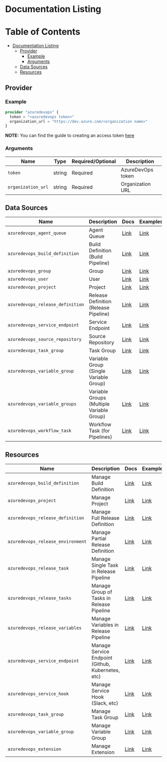 # Documentation Listing

Table of Contents
=================

   * [Documentation Listing](#documentation-listing)
      * [Provider](#provider)
        * [Example](#example)
        * [Arguments](#arguments)
      * [Data Sources](#data-sources)
      * [Resources](#resources)

## Provider

### Example

```terraform
provider "azuredevops" {
  token = "<azuredevops token>"
  organization_url = "https://dev.azure.com/<organization name>"
}
```

**NOTE:** You can find the guide to creating an access token [here](../guides/get-access-token)

### Arguments

| Name | Type | Required/Optional | Description |
|------|------|-------------------|-------------|
| `token` | string | Required | AzureDevOps token |
| `organization_url` | string | Required | Organization URL |

## Data Sources

| Name | Description | Docs | Examples |
|------|-------------|------|----------|
| `azuredevops_agent_queue` | Agent Queue | [Link](./d/agent_queue.md) | [Link](../examples/d/agent_queue/README.md) |
| `azuredevops_build_definition` | Build Definition (Build Pipeline) | [Link](./d/build_definition.md) | [Link](../examples/d/build_definition/README.md) |
| `azuredevops_group` | Group | [Link](./d/group.md) | [Link](../examples/d/group/README.md) |
| `azuredevops_user` | User | [Link](./d/user.md) | [Link](../examples/d/user/README.md) |
| `azuredevops_project` | Project | [Link](./d/project.md) | [Link](../examples/d/project/README.md) |
| `azuredevops_release_definition` | Release Definition (Release Pipeline) | [Link](./d/release_definition.md) | [Link](../examples/d/release_definition/README.md) |
| `azuredevops_service_endpoint` | Service Endpoint | [Link](./d/service_endpoint.md) | [Link](../examples/d/service_endpoint/README.md) |
| `azuredevops_source_repository` | Source Repository | [Link](./d/source_repository.md) | [Link](../examples/d/source_repository/README.md) |
| `azuredevops_task_group` | Task Group | [Link](./d/task_group.md) | [Link](../examples/d/task_group/README.md) |
| `azuredevops_variable_group` | Variable Group (Single Variable Group) | [Link](./d/variable_group.md) | [Link](../examples/d/variable_group/README.md) |
| `azuredevops_variable_groups` | Variable Groups (Multiple Variable Group) | [Link](./d/variable_groups.md) | [Link](../examples/d/variable_groups/README.md) |
| `azuredevops_workflow_task` | Workflow Task (for Pipelines) | [Link](./d/workflow_task.md) | [Link](../examples/d/workflow_task/README.md) |

## Resources

| Name | Description | Docs | Examples |
|------|-------------|------|----------|
| `azuredevops_build_definition` | Manage Build Definition | [Link](./r/build_definition.md) | [Link](../examples/r/build_definition/README.md) |
| `azuredevops_project` | Manage Project | [Link](./r/project.md) | [Link](../examples/r/project/README.md) |
| `azuredevops_release_definition` | Manage Full Release Definition | [Link](./r/release_definition.md) | [Link](../examples/r/release_definition/README.md) |
| `azuredevops_release_environment` | Manage Partial Release Definition | [Link](./r/release_environment.md) | [Link](../examples/r/release_environment/README.md) |
| `azuredevops_release_task` | Manage Single Task in Release Pipeline | [Link](./r/release_task.md) | [Link](../examples/r/release_task/README.md) |
| `azuredevops_release_tasks` | Manage Group of Tasks in Release Pipeline | [Link](./r/release_tasks.md) | [Link](../examples/r/release_tasks/README.md) |
| `azuredevops_release_variables` | Manage Variables in Release Pipeline | [Link](./r/release_variables.md) | [Link](../examples/r/release_variables/README.md) |
| `azuredevops_service_endpoint` | Manage Service Endpoint (Github, Kubernetes, etc) | [Link](./r/service_endpoint.md) | [Link](../examples/r/service_endpoint/README.md) |
| `azuredevops_service_hook` | Manage Service Hook (Slack, etc) | [Link](./r/service_hook.md) | [Link](../examples/r/service_hook/README.md) |
| `azuredevops_task_group` | Manage Task Group | [Link](./r/task_group.md) | [Link](../examples/r/task_group/README.md) |
| `azuredevops_variable_group` | Manage Variable Group | [Link](./r/variable_group.md) | [Link](../examples/r/variable_group/README.md) |
| `azuredevops_extension`| Manage Extension | [Link](./r/extension.md) | [Link](../examples/r/extension/README.md) |
